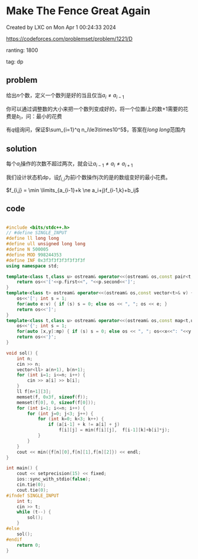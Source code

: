 # Make The Fence Great Again

Created by LXC on Mon Apr  1 00:24:33 2024

https://codeforces.com/problemset/problem/1221/D

ranting: 1800

tag: dp

## problem

给出$n$个数，定义一个数列是好的当且仅当$a_{i}\ne a_{i-1}$

你可以通过调整数的大小来把一个数列变成好的，将一个位置$i$上的数$+1$需要的花费是$b_i$，问：最小的花费

有$q$组询问，保证$\sum_{i=1}^q n_i\le3\times10^5$，答案在$long\ long$范围内

## solution

每个$a_i$操作的次数不超过两次，就会让$a_{i-1} \ne a_{i} \ne a_{i+1}$

我们设计状态机dp，设$f_{i,j}$为前i个数操作j次的是的数组变好的最小花费。

$f_{i,j} = \min \limits_{a_{i-1}+k \ne a_i+j}f_{i-1,k}+b_ij$

## code

``` cpp

#include <bits/stdc++.h>
// #define SINGLE_INPUT
#define ll long long
#define ull unsigned long long
#define N 500005
#define MOD 998244353
#define INF 0x3f3f3f3f3f3f3f3f
using namespace std;

template<class t,class u> ostream& operator<<(ostream& os,const pair<t,u>& p) {
    return os<<'['<<p.first<<", "<<p.second<<']';
}
template<class t> ostream& operator<<(ostream& os,const vector<t>& v) {
    os<<'['; int s = 1;
    for(auto e:v) { if (s) s = 0; else os << ", "; os << e; }
    return os<<']';
}
template<class t,class u> ostream& operator<<(ostream& os,const map<t,u>& mp){
    os<<'{'; int s = 1;
    for(auto [x,y]:mp) { if (s) s = 0; else os << ", "; os<<x<<": "<<y; }
    return os<<'}';
}

void sol() {
    int n;
    cin >> n;
    vector<ll> a(n+1), b(n+1);
    for (int i=1; i<=n; i++) {
        cin >> a[i] >> b[i];
    }
    ll f[n+1][3];
    memset(f, 0x3f, sizeof(f));
    memset(f[0], 0, sizeof(f[0]));
    for (int i=1; i<=n; i++) {
        for (int j=0; j<3; j++) {
            for (int k=0; k<3; k++) {
                if (a[i-1] + k != a[i] + j)
                    f[i][j] = min(f[i][j],  f[i-1][k]+b[i]*j);
            }
        }
    }
    cout << min({f[n][0],f[n][1],f[n][2]}) << endl;
}

int main() {
    cout << setprecision(15) << fixed;
    ios::sync_with_stdio(false);
    cin.tie(0);
    cout.tie(0);
#ifndef SINGLE_INPUT
    int t;
    cin >> t;
    while (t--) {
        sol();
    }
#else
    sol();
#endif
    return 0;
}

```
